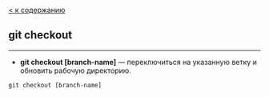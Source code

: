 [< к содержанию](./readme.md)

## git checkout

---

+ **git checkout [branch-name]** — переключиться на указанную ветку и обновить рабочую директорию.

`git checkout [branch-name]`